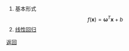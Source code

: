 1. 基本形式
    $$
    f(\mathbf x) = \mathbf \omega^T\mathbf x + b
    $$
2. [线性回归](linear_regression.md)

[返回](../readme.md)